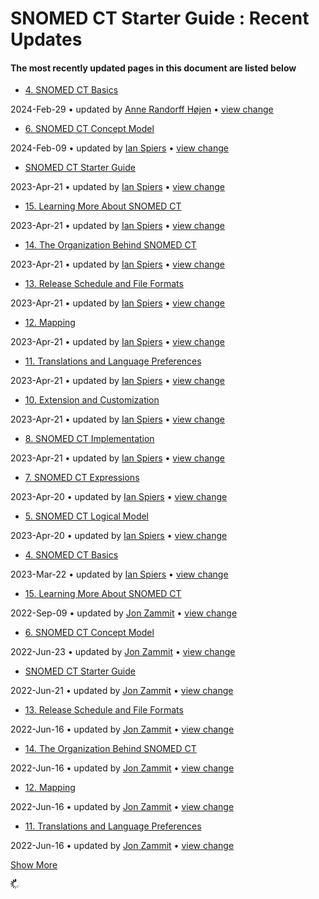 # SNOMED CT Starter Guide : Recent Updates

#### The most recently updated pages in this document are listed below

  * [4\. SNOMED CT Basics](4.-SNOMED-CT-Basics_26837115.html "SNOMED CT Starter Guide")

2024-Feb-29 • updated by [Anne Randorff Højen](/display/~ahojen) • [view change](/pages/diffpagesbyversion.action?pageId=26837115&selectedPageVersions=20&selectedPageVersions=19)

  * [6\. SNOMED CT Concept Model](6.-SNOMED-CT-Concept-Model_26837125.html "SNOMED CT Starter Guide")

2024-Feb-09 • updated by [Ian Spiers](/display/~ispiers) • [view change](/pages/diffpagesbyversion.action?pageId=26837125&selectedPageVersions=22&selectedPageVersions=21)

  * [SNOMED CT Starter Guide](index.html "SNOMED CT Starter Guide")

2023-Apr-21 • updated by [Ian Spiers](/display/~ispiers) • [view change](/pages/diffpagesbyversion.action?pageId=26837109&selectedPageVersions=36&selectedPageVersions=35)

  * [15\. Learning More About SNOMED CT](15.-Learning-More-About-SNOMED-CT_26837144.html "SNOMED CT Starter Guide")

2023-Apr-21 • updated by [Ian Spiers](/display/~ispiers) • [view change](/pages/diffpagesbyversion.action?pageId=26837144&selectedPageVersions=15&selectedPageVersions=14)

  * [14\. The Organization Behind SNOMED CT](14.-The-Organization-Behind-SNOMED-CT_26837142.html "SNOMED CT Starter Guide")

2023-Apr-21 • updated by [Ian Spiers](/display/~ispiers) • [view change](/pages/diffpagesbyversion.action?pageId=26837142&selectedPageVersions=18&selectedPageVersions=17)

  * [13\. Release Schedule and File Formats](13.-Release-Schedule-and-File-Formats_26837140.html "SNOMED CT Starter Guide")

2023-Apr-21 • updated by [Ian Spiers](/display/~ispiers) • [view change](/pages/diffpagesbyversion.action?pageId=26837140&selectedPageVersions=15&selectedPageVersions=14)

  * [12\. Mapping](12.-Mapping_26837137.html "SNOMED CT Starter Guide")

2023-Apr-21 • updated by [Ian Spiers](/display/~ispiers) • [view change](/pages/diffpagesbyversion.action?pageId=26837137&selectedPageVersions=14&selectedPageVersions=13)

  * [11\. Translations and Language Preferences](11.-Translations-and-Language-Preferences_26837136.html "SNOMED CT Starter Guide")

2023-Apr-21 • updated by [Ian Spiers](/display/~ispiers) • [view change](/pages/diffpagesbyversion.action?pageId=26837136&selectedPageVersions=12&selectedPageVersions=11)

  * [10\. Extension and Customization](10.-Extension-and-Customization_26837135.html "SNOMED CT Starter Guide")

2023-Apr-21 • updated by [Ian Spiers](/display/~ispiers) • [view change](/pages/diffpagesbyversion.action?pageId=26837135&selectedPageVersions=14&selectedPageVersions=13)

  * [8\. SNOMED CT Implementation](8.-SNOMED-CT-Implementation_26837132.html "SNOMED CT Starter Guide")

2023-Apr-21 • updated by [Ian Spiers](/display/~ispiers) • [view change](/pages/diffpagesbyversion.action?pageId=26837132&selectedPageVersions=14&selectedPageVersions=13)

  * [7\. SNOMED CT Expressions](7.-SNOMED-CT-Expressions_26837127.html "SNOMED CT Starter Guide")

2023-Apr-20 • updated by [Ian Spiers](/display/~ispiers) • [view change](/pages/diffpagesbyversion.action?pageId=26837127&selectedPageVersions=17&selectedPageVersions=16)

  * [5\. SNOMED CT Logical Model](5.-SNOMED-CT-Logical-Model_26837117.html "SNOMED CT Starter Guide")

2023-Apr-20 • updated by [Ian Spiers](/display/~ispiers) • [view change](/pages/diffpagesbyversion.action?pageId=26837117&selectedPageVersions=15&selectedPageVersions=14)

  * [4\. SNOMED CT Basics](4.-SNOMED-CT-Basics_225054824.html "SNOMED CT Starter Guide")

2023-Mar-22 • updated by [Ian Spiers](/display/~ispiers) • [view change](/pages/diffpagesbyversion.action?pageId=26837115&selectedPageVersions=19&selectedPageVersions=18)

  * [15\. Learning More About SNOMED CT](15.-Learning-More-About-SNOMED-CT_180920231.html "SNOMED CT Starter Guide")

2022-Sep-09 • updated by [Jon Zammit](/display/~jzammit) • [view change](/pages/diffpagesbyversion.action?pageId=26837144&selectedPageVersions=14&selectedPageVersions=13)

  * [6\. SNOMED CT Concept Model](6.-SNOMED-CT-Concept-Model_180920222.html "SNOMED CT Starter Guide")

2022-Jun-23 • updated by [Jon Zammit](/display/~jzammit) • [view change](/pages/diffpagesbyversion.action?pageId=26837125&selectedPageVersions=19&selectedPageVersions=18)

  * [SNOMED CT Starter Guide](index.html "SNOMED CT Starter Guide")

2022-Jun-21 • updated by [Jon Zammit](/display/~jzammit) • [view change](/pages/diffpagesbyversion.action?pageId=26837109&selectedPageVersions=35&selectedPageVersions=34)

  * [13\. Release Schedule and File Formats](13.-Release-Schedule-and-File-Formats_180920229.html "SNOMED CT Starter Guide")

2022-Jun-16 • updated by [Jon Zammit](/display/~jzammit) • [view change](/pages/diffpagesbyversion.action?pageId=26837140&selectedPageVersions=14&selectedPageVersions=13)

  * [14\. The Organization Behind SNOMED CT](14.-The-Organization-Behind-SNOMED-CT_180920230.html "SNOMED CT Starter Guide")

2022-Jun-16 • updated by [Jon Zammit](/display/~jzammit) • [view change](/pages/diffpagesbyversion.action?pageId=26837142&selectedPageVersions=17&selectedPageVersions=16)

  * [12\. Mapping](12.-Mapping_180920228.html "SNOMED CT Starter Guide")

2022-Jun-16 • updated by [Jon Zammit](/display/~jzammit) • [view change](/pages/diffpagesbyversion.action?pageId=26837137&selectedPageVersions=13&selectedPageVersions=12)

  * [11\. Translations and Language Preferences](11.-Translations-and-Language-Preferences_180920227.html "SNOMED CT Starter Guide")

2022-Jun-16 • updated by [Jon Zammit](/display/~jzammit) • [view change](/pages/diffpagesbyversion.action?pageId=26837136&selectedPageVersions=11&selectedPageVersions=10)

[Show More](/plugins/recently-updated/changes.action?theme=concise&pageSize=20&startIndex=20&searchToken=1111820&spaceKeys=DOCSTART&contentType=page)

<img src="images/wait.gif" alt="Please wait" title="" width="" height="">

